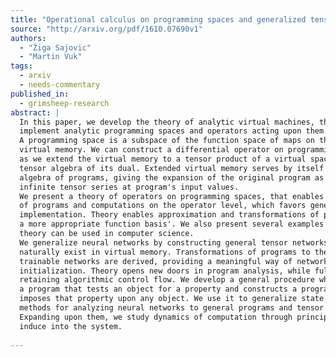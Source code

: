```yaml
---
title: "Operational calculus on programming spaces and generalized tensor   networks"
source: "http://arxiv.org/pdf/1610.07690v1"
authors:
  - "Žiga Sajovic"
  - "Martin Vuk"
tags:
  - arxiv
  - needs-commentary
published_in:
  - grimsheep-research
abstract: |
  In this paper, we develop the theory of analytic virtual machines, that
  implement analytic programming spaces and operators acting upon them.
  A programming space is a subspace of the function space of maps on the
  virtual memory. We can construct a differential operator on programming spaces
  as we extend the virtual memory to a tensor product of a virtual space with
  tensor algebra of its dual. Extended virtual memory serves by itself as an
  algebra of programs, giving the expansion of the original program as an
  infinite tensor series at program's input values.
  We present a theory of operators on programming spaces, that enables analysis
  of programs and computations on the operator level, which favors general
  implementation. Theory enables approximation and transformations of programs to
  a more appropriate function basis'. We also present several examples of how the
  theory can be used in computer science.
  We generalize neural networks by constructing general tensor networks, that
  naturally exist in virtual memory. Transformations of programs to these
  trainable networks are derived, providing a meaningful way of network
  initialization. Theory opens new doors in program analysis, while fully
  retaining algorithmic control flow. We develop a general procedure which takes
  a program that tests an object for a property and constructs a program that
  imposes that property upon any object. We use it to generalize state of the art
  methods for analyzing neural networks to general programs and tensor networks.
  Expanding upon them, we study dynamics of computation through principles they
  induce into the system.
  
---
```

